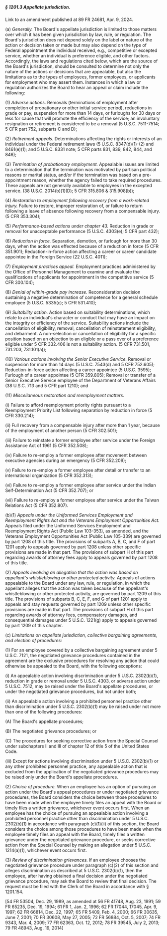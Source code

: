 ##### § 1201.3 Appellate jurisdiction. #####

Link to an amendment published at 89 FR 24681, Apr. 9, 2024.

(a) *Generally.* The Board's appellate jurisdiction is limited to those matters over which it has been given jurisdiction by law, rule, or regulation. The Board's jurisdiction does not depend solely on the label or nature of the action or decision taken or made but may also depend on the type of Federal appointment the individual received, e.g., competitive or excepted service, whether an individual is preference eligible, and other factors. Accordingly, the laws and regulations cited below, which are the source of the Board's jurisdiction, should be consulted to determine not only the nature of the actions or decisions that are appealable, but also the limitations as to the types of employees, former employees, or applicants for employment who may assert them. Instances in which a law or regulation authorizes the Board to hear an appeal or claim include the following:

(1) *Adverse actions.* Removals (terminations of employment after completion of probationary or other initial service period), reductions in grade or pay, suspension for more than 14 days, or furloughs for 30 days or less for cause that will promote the efficiency of the service; an involuntary resignation or retirement is considered to be a removal (5 U.S.C. 7511-7514; 5 CFR part 752, subparts C and D);

(2) *Retirement appeals.* Determinations affecting the rights or interests of an individual under the Federal retirement laws (5 U.S.C. 8347(d)(1)-(2) and 8461(e)(1); and 5 U.S.C. 8331 note; 5 CFR parts 831, 839, 842, 844, and 846);

(3) *Termination of probationary employment.* Appealable issues are limited to a determination that the termination was motivated by partisan political reasons or marital status, and/or if the termination was based on a pre-appointment reason, whether the agency failed to take required procedures. These appeals are not generally available to employees in the excepted service. (38 U.S.C. 2014(b)(1)(D); 5 CFR 315.806 & 315.908(b));

(4) *Restoration to employment following recovery from a work-related injury.* Failure to restore, improper restoration of, or failure to return following a leave of absence following recovery from a compensable injury. (5 CFR 353.304);

(5) *Performance-based actions under chapter 43.* Reduction in grade or removal for unacceptable performance (5 U.S.C. 4303(e); 5 CFR part 432);

(6) *Reduction in force.* Separation, demotion, or furlough for more than 30 days, when the action was effected because of a reduction in force (5 CFR 351.901); Reduction-in-force action affecting a career or career candidate appointee in the Foreign Service (22 U.S.C. 4011);

(7) *Employment practices appeal.* Employment practices administered by the Office of Personnel Management to examine and evaluate the qualifications of applicants for appointment in the competitive service (5 CFR 300.104);

(8) *Denial of within-grade pay increase.* Reconsideration decision sustaining a negative determination of competence for a general schedule employee (5 U.S.C. 5335(c); 5 CFR 531.410);

(9) *Suitability action.* Action based on suitability determinations, which relate to an individual's character or conduct that may have an impact on the integrity or efficiency of the service. Suitability actions include the cancellation of eligibility, removal, cancellation of reinstatement eligibility, and debarment. A non-selection or cancellation of eligibility for a specific position based on an objection to an eligible or a pass over of a preference eligible under 5 CFR 332.406 is not a suitability action. (5 CFR 731.501, 731.203, 731.101(a));

(10) *Various actions involving the Senior Executive Service.* Removal or suspension for more than 14 days (5 U.S.C. 7543(d) and 5 CFR 752.605); Reduction-in-force action affecting a career appointee (5 U.S.C. 3595); Furlough of a career appointee (5 CFR 359.805); Removal or transfer of a Senior Executive Service employee of the Department of Veterans Affairs (38 U.S.C. 713 and 5 CFR part 1210); and

(11) *Miscellaneous restoration and reemployment matters.*

(i) Failure to afford reemployment priority rights pursuant to a Reemployment Priority List following separation by reduction in force (5 CFR 330.214);

(ii) Full recovery from a compensable injury after more than 1 year, because of the employment of another person (5 CFR 302.501);

(iii) Failure to reinstate a former employee after service under the Foreign Assistance Act of 1961 (5 CFR 352.508);

(iv) Failure to re-employ a former employee after movement between executive agencies during an emergency (5 CFR 352.209);

(v) Failure to re-employ a former employee after detail or transfer to an international organization (5 CFR 352.313);

(vi) Failure to re-employ a former employee after service under the Indian Self-Determination Act (5 CFR 352.707); or

(vii) Failure to re-employ a former employee after service under the Taiwan Relations Act (5 CFR 352.807).

(b)(1) *Appeals under the Uniformed Services Employment and Reemployment Rights Act and the Veterans Employment Opportunities Act.* Appeals filed under the Uniformed Services Employment and Reemployment Rights Act (Public Law 103-353), as amended, and the Veterans Employment Opportunities Act (Public Law 105-339) are governed by part 1208 of this title. The provisions of subparts A, B, C, and F of part 1201 apply to appeals governed by part 1208 unless other specific provisions are made in that part. The provisions of subpart H of this part regarding awards of attorney fees apply to appeals governed by part 1208 of this title.

(2) *Appeals involving an allegation that the action was based on appellant's whistleblowing or other protected activity.* Appeals of actions appealable to the Board under any law, rule, or regulation, in which the appellant alleges that the action was taken because of the appellant's whistleblowing or other protected activity, are governed by part 1209 of this title. The provisions of subparts B, C, E, F, and G of part 1201 apply to appeals and stay requests governed by part 1209 unless other specific provisions are made in that part. The provisions of subpart H of this part regarding awards of attorney fees, compensatory damages, and consequential damages under 5 U.S.C. 1221(g) apply to appeals governed by part 1209 of this chapter.

(c) *Limitations on appellate jurisdiction, collective bargaining agreements, and election of procedures:*

(1) For an employee covered by a collective bargaining agreement under 5 U.S.C. 7121, the negotiated grievance procedures contained in the agreement are the exclusive procedures for resolving any action that could otherwise be appealed to the Board, with the following exceptions:

(i) An appealable action involving discrimination under 5 U.S.C. 2302(b)(1), reduction in grade or removal under 5 U.S.C. 4303, or adverse action under 5 U.S.C. 7512, may be raised under the Board's appellate procedures, or under the negotiated grievance procedures, but not under both;

(ii) An appealable action involving a prohibited personnel practice other than discrimination under 5 U.S.C. 2302(b)(1) may be raised under not more than one of the following procedures:

(A) The Board's appellate procedures;

(B) The negotiated grievance procedures; or

(C) The procedures for seeking corrective action from the Special Counsel under subchapters II and III of chapter 12 of title 5 of the United States Code.

(iii) Except for actions involving discrimination under 5 U.S.C. 2302(b)(1) or any other prohibited personnel practice, any appealable action that is excluded from the application of the negotiated grievance procedures may be raised only under the Board's appellate procedures.

(2) *Choice of procedure.* When an employee has an option of pursuing an action under the Board's appeal procedures or under negotiated grievance procedures, the Board considers the choice between those procedures to have been made when the employee timely files an appeal with the Board or timely files a written grievance, whichever event occurs first. When an employee has the choice of pursuing an appealable action involving a prohibited personnel practice other than discrimination under 5 U.S.C. 2302(b)(1) in accordance with paragraph (c)(1)(ii) of this section, the Board considers the choice among those procedures to have been made when the employee timely files an appeal with the Board, timely files a written grievance under the negotiated grievance procedure, or seeks corrective action from the Special Counsel by making an allegation under 5 U.S.C. 1214(a)(1), whichever event occurs first.

(3) *Review of discrimination grievances.* If an employee chooses the negotiated grievance procedure under paragraph (c)(2) of this section and alleges discrimination as described at 5 U.S.C. 2302(b)(1), then the employee, after having obtained a final decision under the negotiated grievance procedure, may ask the Board to review that final decision. The request must be filed with the Clerk of the Board in accordance with § 1201.154.

[54 FR 53504, Dec. 29, 1989, as amended at 56 FR 41748, Aug. 23, 1991; 59 FR 65235, Dec. 19, 1994; 61 FR 1, Jan. 2, 1996; 62 FR 17044, 17045, Apr. 9, 1997; 62 FR 66814, Dec. 22, 1997; 65 FR 5409, Feb. 4, 2000; 66 FR 30635, June 7, 2001; 70 FR 30608, May 27, 2005; 72 FR 56884, Oct. 5, 2007; 74 FR 9343, Mar. 4, 2009; 77 FR 62363, Oct. 12, 2012; 78 FR 39545, July 2, 2013; 79 FR 48943, Aug. 19, 2014]